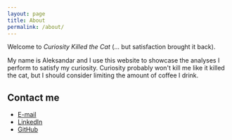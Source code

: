```yaml
---
layout: page
title: About
permalink: /about/
---
```


Welcome to *Curiosity Killed the Cat* (... but satisfaction brought it back).

My name is Aleksandar and I use this website to showcase the analyses I perform to satisfy my curiosity. Curiosity probably won't kill me like it killed the cat, but I should consider limiting the amount of coffee I drink.

## Contact me

* [E-mail](mailto:aco@acojekralj.com)
* [LinkedIn](https://www.linkedin.com/in/alex-ratesic)
* [GitHub](https://github.com/velaco)
